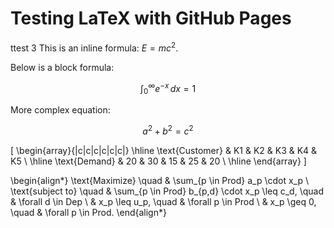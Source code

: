 # Testing LaTeX with GitHub Pages
ttest 3
This is an inline formula: $E = mc^2$.

Below is a block formula:

$$
\int_0^\infty e^{-x} \, dx = 1
$$

More complex equation:

$$
a^2 + b^2 = c^2
$$




\[
\begin{array}{|c|c|c|c|c|c|}
\hline
\text{Customer} & K1 & K2 & K3 & K4 & K5 \\
\hline
\text{Demand} & 20 & 30 & 15 & 25 & 20 \\
\hline
\end{array}
\]





\begin{align*}
\text{Maximize} \quad & \sum_{p \in Prod} a_p \cdot x_p \\
\text{subject to} \quad & \sum_{p \in Prod} b_{p,d} \cdot x_p \leq c_d, \quad & \forall d \in Dep \\
                       & x_p \leq u_p, \quad & \forall p \in Prod \\
                       & x_p \geq 0, \quad & \forall p \in Prod.
\end{align*}


<!-- Add this script to load MathJax -->
<script type="text/javascript" id="MathJax-script" async
  src="https://cdn.jsdelivr.net/npm/mathjax@3/es5/tex-mml-chtml.js">
</script>
